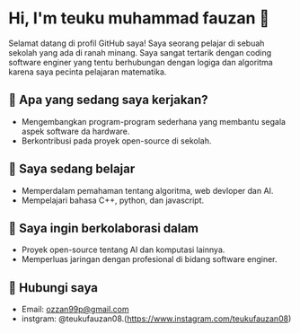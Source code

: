 # Hi, I'm teuku muhammad fauzan 👋

Selamat datang di profil GitHub saya! Saya seorang pelajar di sebuah sekolah yang ada di ranah minang. Saya sangat tertarik dengan coding software enginer yang tentu berhubungan dengan logiga dan algoritma karena saya pecinta pelajaran matematika.

## 🔭 Apa yang sedang saya kerjakan?
- Mengembangkan program-program sederhana yang membantu segala aspek software da hardware.
- Berkontribusi pada proyek open-source di sekolah.

## 🌱 Saya sedang belajar
- Memperdalam pemahaman tentang algoritma, web devloper dan AI.
- Mempelajari bahasa C++, python, dan javascript.

## 👯 Saya ingin berkolaborasi dalam
- Proyek open-source tentang AI dan komputasi lainnya.
- Memperluas jaringan dengan profesional di bidang software enginer.

## 💬 Hubungi saya
- Email: ozzan99p@gmail.com
- instgram: @teukufauzan08.(https://www.instagram.com/teukufauzan08)




